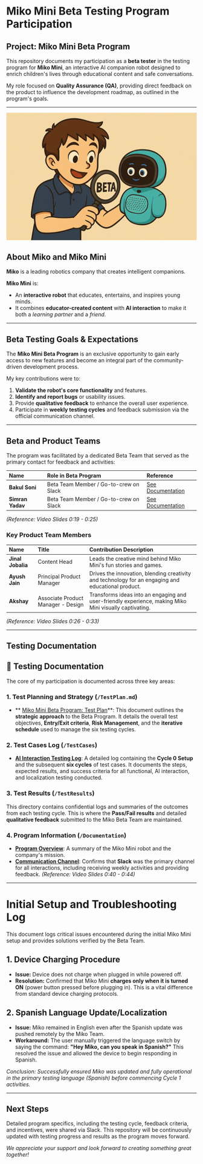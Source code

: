 # Miko Mini Beta Testing Program Participation

##  Project: Miko Mini Beta Program
This repository documents my participation as a **beta tester** in the testing program for **Miko Mini**, an interactive AI companion robot designed to enrich children's lives through educational content and safe conversations.

My role focused on **Quality Assurance (QA)**, providing direct feedback on the product to influence the development roadmap, as outlined in the program's goals.

---

![Miko Robot](assets/miko_image.png)

## About Miko and Miko Mini

**Miko** is a leading robotics company that creates intelligent companions.

**Miko Mini** is:
* An **interactive robot** that educates, entertains, and inspires young minds.
* It combines **educator-created content** with **AI interaction** to make it both a *learning partner* and a *friend*.

---

## Beta Testing Goals & Expectations

The **Miko Mini Beta Program** is an exclusive opportunity to gain early access to new features and become an integral part of the community-driven development process.

My key contributions were to:
1.  **Validate the robot's core functionality** and features.
2.  **Identify and report bugs** or usability issues.
3.  Provide **qualitative feedback** to enhance the overall user experience.
4.  Participate in **weekly testing cycles** and feedback submission via the official communication channel.

---

##  Beta and Product Teams

The program was facilitated by a dedicated Beta Team that served as the primary contact for feedback and activities:

| Name | Role in Beta Program | Reference |
| :--- | :--- | :--- |
| **Bakul Soni** | Beta Team Member / Go-to-crew on Slack | [See Documentation](/Documentation/Program_Overview.md) |
| **Simran Yadav** | Beta Team Member / Go-to-crew on Slack | [See Documentation](/Documentation/Program_Overview.md) |

*(Reference: Video Slides 0:19 - 0:25)*

###  Key Product Team Members
| Name | Title | Contribution Description |
| :--- | :--- | :--- |
| **Jinal Jobalia** | Content Head | Leads the creative mind behind Miko Mini's fun stories and games. |
| **Ayush Jain** | Principal Product Manager | Drives the innovation, blending creativity and technology for an engaging and educational product. |
| **Akshay** | Associate Product Manager - Design | Transforms ideas into an engaging and user-friendly experience, making Miko Mini visually captivating. |

*(Reference: Video Slides 0:26 - 0:33)*

---

##  Testing Documentation

## 📝 Testing Documentation

The core of my participation is documented across three key areas:

### 1. Test Planning and Strategy (`/TestPlan.md`)
* ** [Miko Mini Beta Program: Test Plan](Documentation/Test_Plan.md)**: This document outlines the **strategic approach** to the Beta Program. It details the overall test objectives, **Entry/Exit criteria**, **Risk Management**, and the **iterative schedule** used to manage the six testing cycles.

### 2. Test Cases Log (`/TestCases`)
* **[AI Interaction Testing Log](/TestCases/AI_Interaction_Testing.md)**: A detailed log containing the **Cycle 0 Setup** and the subsequent **six cycles** of test cases. It documents the steps, expected results, and success criteria for all functional, AI interaction, and localization testing conducted.

### 3. Test Results (`/TestResults`)
This directory contains confidential logs and summaries of the outcomes from each testing cycle. This is where the **Pass/Fail results** and detailed **qualitative feedback** submitted to the Miko Beta Team are maintained.

### 4. Program Information (`/Documentation`)
* **[Program Overview](/Documentation/Program_Overview.md)**: A summary of the Miko Mini robot and the company's mission.
* **[Communication Channel](/Documentation/Communication_Channel.md)**: Confirms that **Slack** was the primary channel for all interactions, including receiving weekly activities and providing feedback. *(Reference: Video Slides 0:40 - 0:44)*

---

# Initial Setup and Troubleshooting Log

This document logs critical issues encountered during the initial Miko Mini setup and provides solutions verified by the Beta Team.

## 1. Device Charging Procedure
* **Issue:** Device does not charge when plugged in while powered off.
* **Resolution:** Confirmed that Miko Mini **charges only when it is turned ON** (power button pressed before plugging in). This is a vital difference from standard device charging protocols.

## 2. Spanish Language Update/Localization
* **Issue:** Miko remained in English even after the Spanish update was pushed remotely by the Miko Team.
* **Workaround:** The user manually triggered the language switch by saying the command: **"Hey Miko, can you speak in Spanish?"** This resolved the issue and allowed the device to begin responding in Spanish.

*Conclusion: Successfully ensured Miko was updated and fully operational in the primary testing language (Spanish) before commencing Cycle 1 activities.*

---

##  Next Steps

Detailed program specifics, including the testing cycle, feedback criteria, and incentives, were shared via Slack. This repository will be continuously updated with testing progress and results as the program moves forward.

*We appreciate your support and look forward to creating something great together!*
